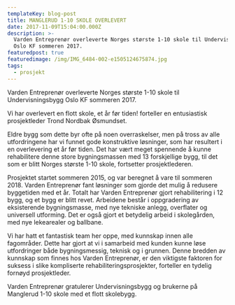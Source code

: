 ```yaml
---
templateKey: blog-post
title: MANGLERUD 1-10 SKOLE OVERLEVERT
date: 2017-11-09T15:04:00.000Z
description: >-
  Varden Entreprenør overleverte Norges største 1-10 skole til Undervisningsbygg
  Oslo KF sommeren 2017.
featuredpost: true
featuredimage: /img/IMG_6484-002-e1505124675874.jpg
tags:
  - prosjekt
---
```

<!--StartFragment-->

Varden Entreprenør overleverte Norges største 1-10 skole til Undervisningsbygg Oslo KF sommeren 2017.

Vi har overlevert en flott skole, et år før tiden! forteller en entusiastisk prosjektleder Trond Nordbak Øsmundset.

Eldre bygg som dette byr ofte på noen overraskelser, men på tross av alle utfordringene har vi funnet gode konstruktive løsninger, som har resultert i en overlevering et år før tiden. Det har vært meget spennende å kunne rehabilitere denne store bygningsmassen med 13 forskjellige bygg, til det som er blitt Norges største 1-10 skole, fortsetter prosjektlederen.

Prosjektet startet sommeren 2015, og var beregnet å vare til sommeren 2018. Varden Entreprenør fant løsninger som gjorde det mulig å redusere byggetiden med et år. Totalt har Varden Entreprenør gjort rehabilitering i 12 bygg, og et bygg er blitt revet. Arbeidene består i oppgradering av eksisterende bygningsmasse, med nye tekniske anlegg, overflater og universell utforming. Det er også gjort et betydelig arbeid i skolegården, med nye lekearealer og ballbane.

Vi har hatt et fantastisk team her oppe, med kunnskap innen alle fagområder. Dette har gjort at vi i samarbeid med kunden kunne løse utfordringer både bygningsmessig, teknisk og i grunnen. Denne bredden av kunnskap som finnes hos Varden Entreprenør, er den viktigste faktoren for suksess i slike kompliserte rehabiliteringsprosjekter, forteller en tydelig fornøyd prosjektleder.

Varden Entreprenør gratulerer Undervisningsbygg og brukerne på Manglerud 1-10 skole med et flott skolebygg.

<!--EndFragment-->
